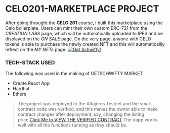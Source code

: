 # CELO201-MARKETPLACE PROJECT

After going throught the **CELO 201** course, i built this marketplace using the Celo boilerplate. Users can mint their own custom ERC-721  from the *CREATION LABS* page, which will be automatically uploaded to IPFS and be displayed on the *ON SALE* page. On the very page, anyone with CELO tokens is able to purchase the newly created NFT and this will automaticallly reflect on the *MY NFTs* page. 
[![Get Schwifty!](https://i.postimg.cc/tTqb273p/Screenshot-from-2022-05-14-04-01-02.png)](https://postimg.cc/Y4sTSrDs)
### TECH-STACK USED

The following was used in the making of GETSCHWIFTY MARKET
- Create React App
- Hardhat
- Ethers
> The project was deployed to the Alfajores Testnet and the smart-contract code was verified, and this makes the owner able to make contract changes after deployment, say, changing the listing price.[Click Me to VIEW THE VERIFIED CONTRACT](https://alfajores-blockscout.celo-testnet.org/address/0x308A4f8D1677cF5a44ECe0A0fe0E322edED53487/contracts)
> The dapp works well with all the functions running as they should be.
